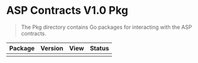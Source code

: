 # ASP Contracts V1.0 Pkg

> The Pkg directory contains Go packages for interacting with the ASP contracts.

| **Package** | **Version** | **View** | **Status** |
|---------|--------------|---------|---------|
| | |  | |

